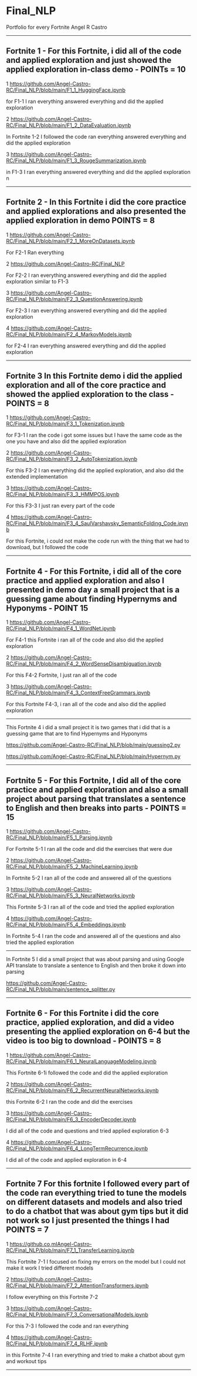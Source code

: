 # Final_NLP
Portfolio for every Fortnite 
Angel R Castro 
___
## Fortnite 1 -  For this Fortnite, i did all of the code and applied exploration and just showed the applied exploration in-class demo - POINTs = 10 

1 https://github.com/Angel-Castro-RC/Final_NLP/blob/main/F1_1_HuggingFace.ipynb

for F1-1 I ran everything answered everything and did the applied exploration  

2 https://github.com/Angel-Castro-RC/Final_NLP/blob/main/F1_2_DataEvaluation.ipynb

In Fortnite 1-2 I followed the code ran everything answered everything and did the applied exploration 


3 https://github.com/Angel-Castro-RC/Final_NLP/blob/main/F1_3_RougeSummarization.ipynb

in F1-3 I ran everything answered everything and did the applied exploration 
n 
___
## Fortnite 2 - In this Fortnite i did the core practice and applied explorations and also presented the applied exploration in demo  POINTS = 8

1 https://github.com/Angel-Castro-RC/Final_NLP/blob/main/F2_1_MoreOnDatasets.ipynb

For F2-1 Ran everything 

2 https://github.com/Angel-Castro-RC/Final_NLP

For F2-2 I ran everything answered everything and did the applied exploration 
similar to F1-3

3 https://github.com/Angel-Castro-RC/Final_NLP/blob/main/F2_3_QuestionAnswering.ipynb

For F2-3 I ran everything answered everything and did the applied exploration 

4 https://github.com/Angel-Castro-RC/Final_NLP/blob/main/F2_4_MarkovModels.ipynb

for F2-4 I ran everything answered everything and did the applied exploration
___
## Fortnite 3 In this Fortnite demo i did the applied exploration and all of the core practice and showed the applied exploration to the class - POINTS = 8

1 https://github.com/Angel-Castro-RC/Final_NLP/blob/main/F3_1_Tokenization.ipynb

for F3-1 I ran the code i got some issues but I have the same code as the one you have and also did the applied exploration

2 https://github.com/Angel-Castro-RC/Final_NLP/blob/main/F3_2_AutoTokenization.ipynb

For this F3-2 I ran everything did the applied exploration, and also did the extended implementation

3 https://github.com/Angel-Castro-RC/Final_NLP/blob/main/F3_3_HMMPOS.ipynb

For this F3-3 I just ran every part of the code 

4 https://github.com/Angel-Castro-RC/Final_NLP/blob/main/F3_4_SaulVarshavsky_SemanticFolding_Code.ipynb

For this Fortnite, i could not make the code run with the thing that we had to download, but I followed the code 

___
## Fortnite 4 - For this Fortnite, i did all of the core practice and applied exploration and also I presented in demo day a small project that is a guessing game about finding Hypernyms and Hyponyms - POINT 15

1 https://github.com/Angel-Castro-RC/Final_NLP/blob/main/F4_1_WordNet.ipynb

For F4-1 this Fortnite i ran all of the code and also did the applied exploration 

2 https://github.com/Angel-Castro-RC/Final_NLP/blob/main/F4_2_WordSenseDisambiguation.ipynb

For this F4-2 Fortnite, I just ran all of the code

3 https://github.com/Angel-Castro-RC/Final_NLP/blob/main/F4_3_ContextFreeGrammars.ipynb

For this Fortnite F4-3, i ran all of the code and also did the applied exploration 

---

This Fortnite 4 i did a small project it is two games that i did that is a guessing game that are to find Hypernyms and Hyponyms 

https://github.com/Angel-Castro-RC/Final_NLP/blob/main/guessing2.py

https://github.com/Angel-Castro-RC/Final_NLP/blob/main/Hypernym.py

___
## Fortnite 5 - For this Fortnite, I did all of the core practice and applied exploration and also a small project about parsing that translates a sentence to English and then breaks into parts - POINTS = 15

1 https://github.com/Angel-Castro-RC/Final_NLP/blob/main/F5_1_Parsing.ipynb

For Fortnite 5-1 I ran all the code and did the exercises that were due 

2 https://github.com/Angel-Castro-RC/Final_NLP/blob/main/F5_2_MachineLearning.ipynb

In Fortnite 5-2 I ran all of the code and answered all of the questions 

3 https://github.com/Angel-Castro-RC/Final_NLP/blob/main/F5_3_NeuralNetworks.ipynb

This Fortnite 5-3 I ran all of the code and tried the applied exploration 

4 https://github.com/Angel-Castro-RC/Final_NLP/blob/main/F5_4_Embeddings.ipynb

In Fortnite 5-4 I ran the code and answered all of the questions and also tried the applied exploration

---

In Fortnite 5 I did a small project that was about parsing and using Google API translate to translate a sentence to English and then broke it down into parsing 

https://github.com/Angel-Castro-RC/Final_NLP/blob/main/sentence_splitter.py

___
## Fortnite 6 - For this Fortnite i did the core practice, applied exploration, and did a video presenting the applied exploration on 6-4 but the video is too big to download - POINTS = 8

1 https://github.com/Angel-Castro-RC/Final_NLP/blob/main/F6_1_NeuralLanguageModeling.ipynb

This Fortnite 6-1i followed the code and did the applied exploration

2 https://github.com/Angel-Castro-RC/Final_NLP/blob/main/F6_2_RecurrentNeuralNetworks.ipynb

this Fortnite 6-2 I ran the code and did the exercises 

3 https://github.com/Angel-Castro-RC/Final_NLP/blob/main/F6_3_EncoderDecoder.ipynb

I did all of the code and questions and tried applied exploration 6-3

4 https://github.com/Angel-Castro-RC/Final_NLP/blob/main/F6_4_LongTermRecurrence.ipynb

I did all of the code and applied exploration in 6-4

___
## Fortnite 7 For this fortnite I followed every part of the code ran everything tried to tune the models on different datasets and models and also tried to do a chatbot that was about gym tips but it did not work so I just presented the things I had POINTS = 7

1 https://github.co,mIAngel-Castro-RC/Final_NLP/blob/main/F7_1_TransferLearning.ipynb

This Fortnite 7-1 I focused on fixing my errors on the model but I could not make it work I tried different models 

2 https://github.com/Angel-Castro-RC/Final_NLP/blob/main/F7_2_AttentionTransformers.ipynb

I follow everything on this Fortnite 7-2

3 https://github.com/Angel-Castro-RC/Final_NLP/blob/main/F7_3_ConversationalModels.ipynb

For this 7-3 I followed the code and ran everything 

4 https://github.com/Angel-Castro-RC/Final_NLP/blob/main/F7_4_RLHF.ipynb

in this Fortnite 7-4 I ran everything and tried to make a chatbot about gym and workout tips 
___
